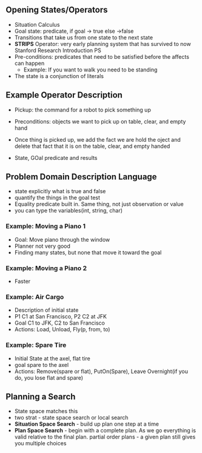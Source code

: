 ## Opening States/Operators
* Situation Calculus
* Goal state: predicate, if goal -> true else ->false
* Transitions that take us from one state to the next state
* **STRIPS** Operator: very early planning system that has survived to now
    Stanford Research Introduction PS
* Pre-conditions: predicates that need to be satisfied before the affects can happen
    * Example: If you want to walk you need to be standing
* The state is a conjunction of literals
## Example Operator Description
* Pickup: the command for a robot to pick something up
* Preconditions: objects we want to pick up on table, clear, and empty hand
* Once thing is picked up, we add the fact we are hold the oject and delete that fact that it is on the table, clear, and empty handed

* State, GOal predicate and results

## Problem Domain Description Language
* state explicitly what is true and false
* quantify the things in the goal test
* Equality predicate built in. Same thing, not just observation or value
* you can type the variables(int, string, char)

### Example: Moving a Piano 1
* Goal: Move piano through the window
* Planner not very good
* Finding many states, but none that move it toward the goal
### Example: Moving a Piano 2
* Faster
### Example: Air Cargo
* Description of initial state
* P1 C1 at San Francisco, P2 C2 at JFK
* Goal C1 to JFK, C2 to San Francisco
* Actions: Load, Unload, Fly(p, from, to)
### Example: Spare Tire
* Initial State at the axel, flat tire
* goal spare to the axel
* Actions: Remove(spare or flat), PutOn(Spare), Leave Overnight(if you do, you lose flat and spare)
## Planning a Search
* State space matches this
* two strat - state space search or local search
* **Situation Space Search** - build up plan one step at a time
* **Plan Space Search** - begin with a complete plan. As we go everything is valid relative to the final plan. partial order plans - a given plan still gives you multiple choices

